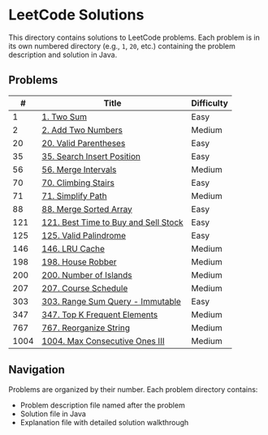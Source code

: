 # LeetCode Solutions

This directory contains solutions to LeetCode problems. Each problem is in its own numbered directory (e.g., `1`, `20`, etc.) containing the problem description and solution in Java.

## Problems

| # | Title | Difficulty |
|---| ----- | ---------- |
| 1 | [1. Two Sum](./1) | Easy |
| 2 | [2. Add Two Numbers](./2) | Medium |
| 20 | [20. Valid Parentheses](./20) | Easy |
| 35 | [35. Search Insert Position](./35) | Easy |
| 56 | [56. Merge Intervals](./56) | Medium |
| 70 | [70. Climbing Stairs](./70) | Easy |
| 71 | [71. Simplify Path](./71) | Medium |
| 88 | [88. Merge Sorted Array](./88) | Easy |
| 121 | [121. Best Time to Buy and Sell Stock](./121) | Easy |
| 125 | [125. Valid Palindrome](./125) | Easy |
| 146 | [146. LRU Cache](./146) | Medium |
| 198 | [198. House Robber](./198) | Medium |
| 200 | [200. Number of Islands](./200) | Medium |
| 207 | [207. Course Schedule](./207) | Medium |
| 303 | [303. Range Sum Query - Immutable](./303) | Easy |
| 347 | [347. Top K Frequent Elements](./347) | Medium |
| 767 | [767. Reorganize String](./767) | Medium |
| 1004 | [1004. Max Consecutive Ones III](./1004) | Medium |

## Navigation

Problems are organized by their number. Each problem directory contains:
- Problem description file named after the problem
- Solution file in Java
- Explanation file with detailed solution walkthrough